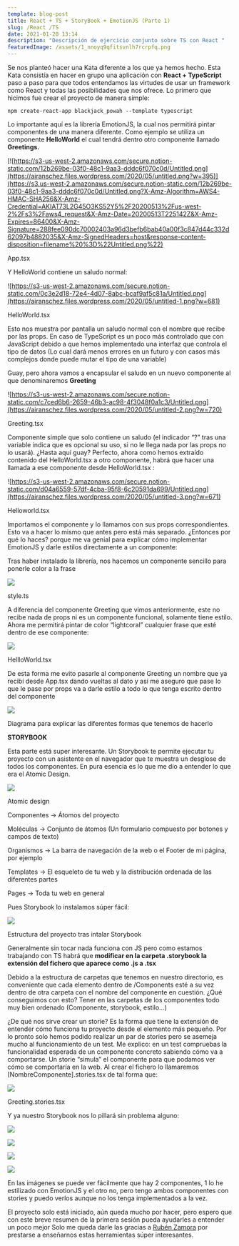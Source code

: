 ```yaml
---
template: blog-post
title: React + TS + StoryBook + EmotionJS (Parte 1)
slug: /React /TS
date: 2021-01-20 13:14
description: "Descripción de ejercicio conjunto sobre TS con React "
featuredImage: /assets/1_nnoyq9qfitsvnlh7rcrpfq.png
---
```

Se nos planteó hacer una Kata diferente a los que ya hemos hecho. Esta Kata consistía en hacer en grupo una aplicación con **React + TypeScript** paso a paso para que todos entendamos las virtudes de usar un framework como React y todas las posibilidades que nos ofrece. Lo primero que hicimos fue crear el proyecto de manera simple:

`npm create-react-app blackjack_powah --template typescript `

Lo importante aquí es la librería EmotionJS, la cual nos permitirá pintar componentes de una manera diferente. Como ejemplo se utiliza un componente **HelloWorld** el cual tendrá dentro otro componente llamado **Greetings.**

[![https://s3-us-west-2.amazonaws.com/secure.notion-static.com/12b269be-03f0-48c1-9aa3-dddc6f070c0d/Untitled.png](https://airanschez.files.wordpress.com/2020/05/untitled.png?w=395)](https://s3.us-west-2.amazonaws.com/secure.notion-static.com/12b269be-03f0-48c1-9aa3-dddc6f070c0d/Untitled.png?X-Amz-Algorithm=AWS4-HMAC-SHA256&X-Amz-Credential=AKIAT73L2G45O3KS52Y5%2F20200513%2Fus-west-2%2Fs3%2Faws4_request&X-Amz-Date=20200513T225142Z&X-Amz-Expires=86400&X-Amz-Signature=288fee090dc70002403a96d3befb6bab40a00f3c847d44c332d62097b4882035&X-Amz-SignedHeaders=host&response-content-disposition=filename%20%3D%22Untitled.png%22)

App.tsx

Y HelloWorld contiene un saludo normal:

![https://s3-us-west-2.amazonaws.com/secure.notion-static.com/0c3e2d18-72e4-4d07-8abc-bcaf9af5c81a/Untitled.png](https://airanschez.files.wordpress.com/2020/05/untitled-1.png?w=681)

HelloWorld.tsx

Esto nos muestra por pantalla un saludo normal con el nombre que recibe por las props. En caso de TypeScript es un poco más controlado que con JavaScript debido a que hemos implementado una interfaz que controla el tipo de datos (Lo cual dará menos errores en un futuro y con casos más complejos donde puede mutar el tipo de una variable)

Guay, pero ahora vamos a encapsular el saludo en un nuevo componente al que denominaremos **Greeting**

![https://s3-us-west-2.amazonaws.com/secure.notion-static.com/c7ced6b6-2659-46b3-ac98-4f3048f0a1c3/Untitled.png](https://airanschez.files.wordpress.com/2020/05/untitled-2.png?w=720)

Greeting.tsx

Componente simple que solo contiene un saludo (el indicador “?” tras una variable indica que es opcional su uso, si no le llega nada por las props no lo usará). ¿Hasta aquí guay? Perfecto, ahora como hemos extraído contenido del HelloWorld.tsx a otro componente, habrá que hacer una llamada a ese componente desde HelloWorld.tsx :

![https://s3-us-west-2.amazonaws.com/secure.notion-static.com/d04a6559-57df-4cba-95f8-6c20591da699/Untitled.png](https://airanschez.files.wordpress.com/2020/05/untitled-3.png?w=671)

Helloworld.tsx

Importamos el componente y lo llamamos con sus props correspondientes. Esto va a hacer lo mismo que antes pero está más separado. ¿Entonces por qué lo haces? porque me va genial para explicar cómo implementar EmotionJS y darle estilos directamente a un componente:

Tras haber instalado la librería, nos hacemos un componente sencillo para ponerle color a la frase

![](https://airanschez.files.wordpress.com/2020/05/untitled-8.png?w=411)

style.ts

A diferencia del componente Greeting que vimos anteriormente, este no recibe nada de props ni es un componente funcional, solamente tiene estilo. Ahora me permitirá pintar de color “lightcoral” cualquier frase que esté dentro de ese componente:

![](https://airanschez.files.wordpress.com/2020/05/untitled-5-1.png?w=758)

HellloWorld.tsx

De esta forma me evito pasarle al componente Greeting un nombre que ya recibí desde App.tsx dando vueltas al dato y así me aseguro que pase lo que le pase por props va a darle estilo a todo lo que tenga escrito dentro del componente

![](https://airanschez.files.wordpress.com/2020/05/untitled_document-1.png?w=1024)

Diagrama para explicar las diferentes formas que tenemos de hacerlo

**STORYBOOK**

Esta parte está super interesante. Un Storybook te permite ejecutar tu proyecto con un asistente en el navegador que te muestra un desglose de todos los componentes. En pura esencia es lo que me dio a entender lo que era el Atomic Design.

![](https://airanschez.files.wordpress.com/2020/05/untitled-6-1.png?w=1024)

Atomic design

Componentes → Átomos del proyecto

Moléculas → Conjunto de átomos (Un formulario compuesto por botones y campos de texto)

Organismos → La barra de navegación de la web o el Footer de mi página, por ejemplo

Templates → El esqueleto de tu web y la distribución ordenada de las diferentes partes

Pages → Toda tu web en general

Pues Storybook lo instalamos súper fácil:

![](https://airanschez.files.wordpress.com/2020/05/untitled-7-1.png?w=295)

Estructura del proyecto tras intalar Storybook

Generalmente sin tocar nada funciona con JS pero como estamos trabajando con TS habrá que **modificar en la carpeta .storybook la extensión del fichero que aparece como .js a .tsx**

Debido a la estructura de carpetas que tenemos en nuestro directorio, es conveniente que cada elemento dentro de /Components esté a su vez dentro de otra carpeta con el nombre del componente en cuestión. ¿Qué conseguimos con esto? Tener en las carpetas de los componentes todo muy bien ordenado (Componente, storybook, estilo…)

¿De qué nos sirve crear un storie? Es la forma que tiene la extensión de entender cómo funciona tu proyecto desde el elemento más pequeño. Por lo pronto solo hemos podido realizar un par de stories pero se asemeja mucho al funcionamiento de un test. Me explico: en un test compruebas la funcionalidad esperada de un componente concreto sabiendo cómo va a comportarse. Un storie “simula” el componente para que podamos ver cómo se comportaría en la web. Al crear el fichero lo llamaremos \[NombreComponente].stories.tsx de tal forma que:

![](https://airanschez.files.wordpress.com/2020/05/anotacin_2020-05-13_233939-1.png?w=702)

Greeting.stories.tsx

Y ya nuestro Storybook nos lo pillará sin problema alguno:

![](https://airanschez.files.wordpress.com/2020/05/anotacic3b3n-2020-05-14-000412.png)

![](https://airanschez.files.wordpress.com/2020/05/image-1.png?w=438)

![](https://airanschez.files.wordpress.com/2020/05/anotacic3b3n-2020-05-14-000412.png)

![](https://airanschez.files.wordpress.com/2020/05/image-1.png?w=438)

[](<>)[](<>)

En las imágenes se puede ver fácilmente que hay 2 componentes, 1 lo he estilizado con EmotionJS y el otro no, pero tengo ambos componentes con stories y puedo verlos aunque no los tenga implementados a la vez.



El proyecto solo está iniciado, aún queda mucho por hacer, pero espero que con este breve resumen de la primera sesión pueda ayudarles a entender un poco mejor  Solo me queda darle las gracias a [Rubén Zamora](https://rubenzagon.me/) por prestarse a enseñarnos estas herramientas súper interesantes.
